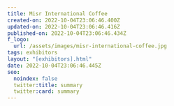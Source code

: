 ```yaml
---
title: Misr International Coffee
created-on: 2022-10-04T23:06:46.400Z
updated-on: 2022-10-04T23:06:46.416Z
published-on: 2022-10-04T23:06:46.434Z
f_logo:
  url: /assets/images/misr-international-coffee.jpg
tags: exhibitors
layout: "[exhibitors].html"
date: 2022-10-04T23:06:46.445Z
seo:
  noindex: false
  twitter:title: summary
  twitter:card: summary
---
```

